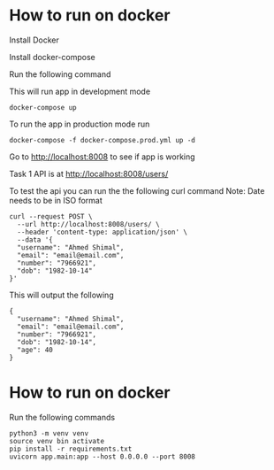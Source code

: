 # How to run on docker

Install Docker


Install docker-compose


Run the following command


This will run app in development mode
```
docker-compose up
```

To run the app in production mode run
```
docker-compose -f docker-compose.prod.yml up -d
````

Go to [http://localhost:8008](http://localhost:8008) to see if app is working

Task 1 API is at [http://localhost:8008/users/](http://localhost:8008/users/)

To test the api you can run the the following curl command
Note: Date needs to be in ISO format

```
curl --request POST \
  --url http://localhost:8008/users/ \
  --header 'content-type: application/json' \
  --data '{
  "username": "Ahmed Shimal",
  "email": "email@email.com",
  "number": "7966921",
  "dob": "1982-10-14"
}'
```

This will output the following

```
{
  "username": "Ahmed Shimal",
  "email": "email@email.com",
  "number": "7966921",
  "dob": "1982-10-14",
  "age": 40
}
```

# How to run on docker

Run the following commands

```
python3 -m venv venv
source venv bin activate
pip install -r requirements.txt
uvicorn app.main:app --host 0.0.0.0 --port 8008
```

